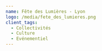 ```yaml
---
name: Fête des Lumières - Lyon
logo: /media/fete_des_lumieres.png
client_tags:
  - Collectivités
  - Culture
  - Evénementiel
---
```

